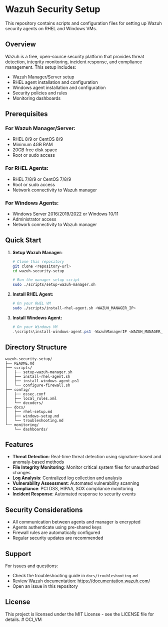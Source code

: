 # Wazuh Security Setup

This repository contains scripts and configuration files for setting up Wazuh security agents on RHEL and Windows VMs.

## Overview

Wazuh is a free, open-source security platform that provides threat detection, integrity monitoring, incident response, and compliance management. This setup includes:

- Wazuh Manager/Server setup
- RHEL agent installation and configuration
- Windows agent installation and configuration
- Security policies and rules
- Monitoring dashboards

## Prerequisites

### For Wazuh Manager/Server:
- RHEL 8/9 or CentOS 8/9
- Minimum 4GB RAM
- 20GB free disk space
- Root or sudo access

### For RHEL Agents:
- RHEL 7/8/9 or CentOS 7/8/9
- Root or sudo access
- Network connectivity to Wazuh manager

### For Windows Agents:
- Windows Server 2016/2019/2022 or Windows 10/11
- Administrator access
- Network connectivity to Wazuh manager

## Quick Start

1. **Setup Wazuh Manager:**
   ```bash
   # Clone this repository
   git clone <repository-url>
   cd wazuh-security-setup
   
   # Run the manager setup script
   sudo ./scripts/setup-wazuh-manager.sh
   ```

2. **Install RHEL Agent:**
   ```bash
   # On your RHEL VM
   sudo ./scripts/install-rhel-agent.sh <WAZUH_MANAGER_IP>
   ```

3. **Install Windows Agent:**
   ```powershell
   # On your Windows VM
   .\scripts\install-windows-agent.ps1 -WazuhManagerIP <WAZUH_MANAGER_IP>
   ```

## Directory Structure

```
wazuh-security-setup/
├── README.md
├── scripts/
│   ├── setup-wazuh-manager.sh
│   ├── install-rhel-agent.sh
│   ├── install-windows-agent.ps1
│   └── configure-firewall.sh
├── config/
│   ├── ossec.conf
│   ├── local_rules.xml
│   └── decoders/
├── docs/
│   ├── rhel-setup.md
│   ├── windows-setup.md
│   └── troubleshooting.md
└── monitoring/
    └── dashboards/
```

## Features

- **Threat Detection**: Real-time threat detection using signature-based and anomaly-based methods
- **File Integrity Monitoring**: Monitor critical system files for unauthorized changes
- **Log Analysis**: Centralized log collection and analysis
- **Vulnerability Assessment**: Automated vulnerability scanning
- **Compliance**: PCI DSS, HIPAA, SOX compliance monitoring
- **Incident Response**: Automated response to security events

## Security Considerations

- All communication between agents and manager is encrypted
- Agents authenticate using pre-shared keys
- Firewall rules are automatically configured
- Regular security updates are recommended

## Support

For issues and questions:
- Check the troubleshooting guide in `docs/troubleshooting.md`
- Review Wazuh documentation: https://documentation.wazuh.com/
- Open an issue in this repository

## License

This project is licensed under the MIT License - see the LICENSE file for details. #   O C I _ V M 
 

 
